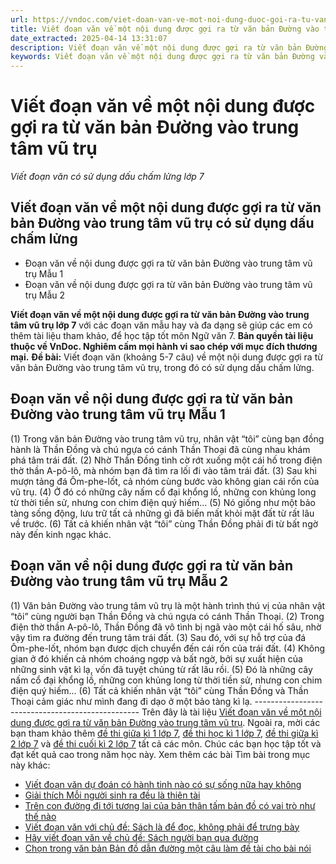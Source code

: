 ```yaml
---
url: https://vndoc.com/viet-doan-van-ve-mot-noi-dung-duoc-goi-ra-tu-van-ban-duong-vao-trung-tam-vu-tru-289146
title: Viết đoạn văn về một nội dung được gợi ra từ văn bản Đường vào trung tâm vũ trụ - Viết đoạn văn có sử dụng dấu chấm lửng lớp 7 - VnDoc.com
date_extracted: 2025-04-14 13:31:07
description: Viết đoạn văn về một nội dung được gợi ra từ văn bản Đường vào trung tâm vũ trụ lớp 7 được biên soạn nhằm giúp các em HS đạt kết quả tốt trong quá trình làm bài tập và học tập môn Ngữ văn lớp 7.
keywords: Viết đoạn văn về một nội dung được gợi ra từ văn bản Đường vào trung tâm vũ trụ,Viết đoạn văn có sử dụng dấu chấm lửng,đoạn văn về một nội dung được gợi ra từ văn bản Đường vào trung tâm vũ trụ,Viết đoạn văn về một nội dung được gợi ra từ văn bản Đường vào trung tâm vũ trụ có sử dụng dấu chấm lửng,đoạn văn có sử dụng dấu chấm lửng,viết đoạn văn có sử dụng dấu chấm lửng lớp 7,kể về một nội dung được gợi ra từ văn bản Đường vào trung tâm vũ trụ
---
```


# Viết đoạn văn về một nội dung được gợi ra từ văn bản Đường vào trung tâm vũ trụ
 _Viết đoạn văn có sử dụng dấu chấm lửng lớp 7_
## Viết đoạn văn về một nội dung được gợi ra từ văn bản Đường vào trung tâm vũ trụ có sử dụng dấu chấm lửng
  * Đoạn văn về nội dung được gợi ra từ văn bản Đường vào trung tâm vũ trụ Mẫu 1
  * Đoạn văn về nội dung được gợi ra từ văn bản Đường vào trung tâm vũ trụ Mẫu 2

**Viết đoạn văn về một nội dung được gợi ra từ văn bản Đường vào trung tâm vũ trụ lớp 7** với các đoạn văn mẫu hay và đa dạng sẽ giúp các em có thêm tài liệu tham khảo, để học tập tốt môn Ngữ văn 7.
**Bản quyền tài liệu thuộc về VnDoc. Nghiêm cấm mọi hành vi sao chép với mục đích thương mại.**
**Đề bài:** Viết đoạn văn \(khoảng 5-7 câu\) về một nội dung được gợi ra từ văn bản Đường vào trung tâm vũ trụ, trong đó có sử dụng dấu chấm lửng.
## **Đoạn văn về nội dung được gợi ra từ văn bản Đường vào trung tâm vũ trụ Mẫu 1**
\(1\) Trong văn bản Đường vào trung tâm vũ trụ, nhân vật “tôi” cùng bạn đồng hành là Thần Đồng và chú ngựa có cánh Thần Thoại đã cùng nhau khám phá tâm trái đất. \(2\) Nhờ Thần Đồng tình cờ rớt xuống một cái hố trong điện thờ thần A-pô-lô, mà nhóm bạn đã tìm ra lối đi vào tâm trái đất. \(3\) Sau khi mượn tảng đá Ôm-phe-lốt, cả nhóm cùng bước vào không gian cái rốn của vũ trụ. \(4\) Ở đó có những cây nấm cổ đại khổng lồ, những con khủng long từ thời tiền sử, nhưng con chim điện quý hiếm... \(5\) Nó giống như một bảo tàng sống động, lưu trữ tất cả những gì đã biến mất khỏi mặt đất từ rất lâu về trước. \(6\) Tất cả khiến nhân vật “tôi” cùng Thần Đồng phải đi từ bất ngờ này đến kinh ngạc khác.
## **Đoạn văn về nội dung được gợi ra từ văn bản Đường vào trung tâm vũ trụ Mẫu 2**
\(1\) Văn bản Đường vào trung tâm vũ trụ là một hành trình thú vị của nhân vật “tôi” cùng người bạn Thần Đồng và chú ngựa có cánh Thần Thoại. \(2\) Trong điện thờ thần A-pô-lô, Thần Đồng đã vô tình bị ngã vào một cái hố sâu, nhờ vậy tìm ra đường đến trung tâm trái đất. \(3\) Sau đó, với sự hỗ trợ của đá Ôm-phe-lốt, nhóm bạn được dịch chuyển đến cái rốn của trái đất. \(4\) Không gian ở đó khiến cả nhóm choáng ngợp và bất ngờ, bởi sự xuất hiện của những sinh vật kì lạ, vốn đã tuyệt chủng từ rất lâu rồi. \(5\) Đó là những cây nấm cổ đại khổng lồ, những con khủng long từ thời tiền sử, nhưng con chim điện quý hiếm... \(6\) Tất cả khiến nhân vật “tôi” cùng Thần Đồng và Thần Thoại cảm giác như mình đang đi dạo ở một bảo tàng kì lạ.
\-------------------------------------------------
Trên đây là tài liệu [Viết đoạn văn về một nội dung được gợi ra từ văn bản Đường vào trung tâm vũ trụ](<https://vndoc.com/viet-doan-van-ve-mot-noi-dung-duoc-goi-ra-tu-van-ban-duong-vao-trung-tam-vu-tru-289146>). Ngoài ra, mời các bạn tham khảo thêm [đề thi giữa kì 1 lớp 7](<https://vndoc.com/de-thi-giua-ki-1-lop7>), [đề thi học kì 1 lớp 7](<https://vndoc.com/de-thi-hoc-ki-1-lop7>), [đề thi giữa kì 2 lớp 7](<https://vndoc.com/de-thi-giua-ki-2-lop7>) và [đề thi cuối kì 2 lớp 7](<https://vndoc.com/de-thi-hoc-ki-2-lop7>) tất cả các môn. Chúc các bạn học tập tốt và đạt kết quả cao trong năm học này.
Xem thêm các bài Tìm bài trong mục này khác:
  * [Viết đoạn văn dự đoán có hành tinh nào có sự sống nữa hay không](</viet-doan-van-du-doan-co-hanh-tinh-nao-co-su-song-nua-hay-khong-289147>)
  * [Giải thích Mỗi người sinh ra đều là thiên tài](</giai-thich-moi-nguoi-sinh-ra-deu-la-thien-tai-lop-7-289148>)
  * [Trên con đường đi tới tương lai của bản thân tấm bản đồ có vai trò như thế nào](</tren-con-duong-di-toi-tuong-lai-cua-ban-than-tam-ban-do-co-vai-tro-nhu-the-nao-289696>)
  * [Viết đoạn văn với chủ đề: Sách là để đọc, không phải để trưng bày](</viet-doan-van-voi-chu-de-sach-la-de-doc-khong-phai-de-trung-bay-289697>)
  * [Hãy viết đoạn văn về chủ đề: Sách người bạn qua đường](</hay-viet-doan-van-ve-chu-de-sach-nguoi-ban-qua-duong-289698>)
  * [Chọn trong văn bản Bản đồ dẫn đường một câu làm đề tài cho bài nói](</chon-trong-van-ban-ban-do-dan-duong-mot-cau-lam-de-tai-cho-bai-noi-289700>)

